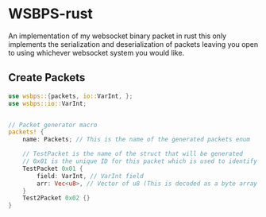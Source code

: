 # WSBPS-rust

An implementation of my websocket binary packet in rust this only implements the serialization
and deserialization of packets leaving you open to using whichever websocket system you would like.


## Create Packets
```rust
use wsbps::{packets, io::VarInt, };
use wsbps::io::VarInt;


// Packet generator macro
packets! {
    name: Packets; // This is the name of the generated packets enum

    // TestPacket is the name of the struct that will be generated
    // 0x01 is the unique ID for this packet which is used to identify it
    TestPacket 0x01 {
        field: VarInt, // VarInt field
        arr: Vec<u8>, // Vector of u8 (This is decoded as a byte array in JS)
    }
    Test2Packet 0x02 {}
}

```